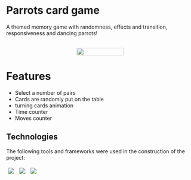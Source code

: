 # Parrots card game

A themed memory game with randomness, effects and transition, responsiveness and dancing parrots!

<br>

<div align=center style="display:flex; justify-content: center; gap:5%">
    <img style="width: 50%;" src="/img/parrots-mockup.png" />
</div>

# Features
<ul>
<li> Select a number of pairs </li>
<li> Cards are randomly put on the table </li>
<li> turning cards animation </li>
<li> Time counter </li>
<li> Moves counter </li>
</ul>

## Technologies
The following tools and frameworks were used in the construction of the project:<br>
<p>
  <img style='margin: 5px;' src='https://img.shields.io/badge/HTML5-E34F26?style=for-the-badge&logo=html5&logoColor=white'>
  <img style='margin: 5px;' src='https://img.shields.io/badge/CSS3-1572B6?style=for-the-badge&logo=css3&logoColor=white'>
  <img style='margin: 5px;' src='https://img.shields.io/badge/JavaScript-F7DF1E?style=for-the-badge&logo=javascript&logoColor=black'>
</p>

